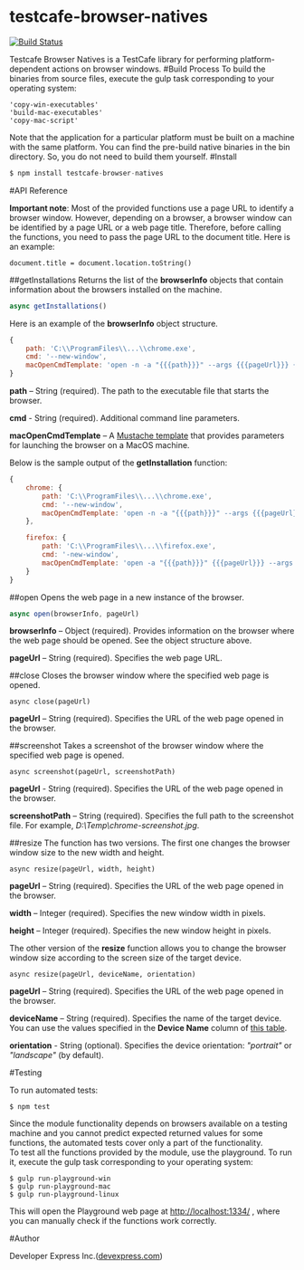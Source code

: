 # testcafe-browser-natives

[![Build Status](https://travis-ci.org/superroma/testcafe-browser-natives.svg)](https://travis-ci.org/superroma/testcafe-browser-natives)

Testcafe Browser Natives is a TestCafe library for performing platform-dependent actions on browser windows.
#Build Process
To build the binaries from source files, execute the gulp task corresponding to your operating system:
```
'copy-win-executables'
'build-mac-executables'
'copy-mac-script'
```
Note that the application for a particular platform must be built on a machine with the same platform.
You can find the pre-build native binaries in the bin directory. So, you do not need to build them yourself.
#Install

```js
$ npm install testcafe-browser-natives
```
#API Reference

**Important note**: Most of the provided functions use a page URL to identify a browser window. However, depending on a browser, a browser window can be identified by a page URL or a web page title. Therefore, before calling the functions, you need to pass the page URL to the document title. Here is an example:
```
document.title = document.location.toString()
```

##getInstallations
Returns the list of the **browserInfo** objects that contain information about the browsers installed on the machine.
```js
async getInstallations()
```

Here is an example of the **browserInfo** object structure.
```js
{
    path: 'C:\\ProgramFiles\\...\\chrome.exe', 
    cmd: '--new-window', 
    macOpenCmdTemplate: 'open -n -a "{{{path}}}" --args {{{pageUrl}}} {{{cmd}}}' 
}
```

**path** – String (required). The path to the executable file that starts the browser.

**cmd** -  String (required). Additional command line parameters.

**macOpenCmdTemplate** – A [Mustache template](https://github.com/janl/mustache.js#templates) that provides parameters for launching the browser on a MacOS machine.

Below is the sample output of the **getInstallation** function:
```js
{
    chrome: {
        path: 'C:\\ProgramFiles\\...\\chrome.exe', 
        cmd: '--new-window', 
        macOpenCmdTemplate: 'open -n -a "{{{path}}}" --args {{{pageUrl}}} {{{cmd}}}' 
    },

    firefox: {
        path: 'C:\\ProgramFiles\\...\\firefox.exe',  
        cmd: '-new-window', 
        macOpenCmdTemplate: 'open -a "{{{path}}}" {{{pageUrl}}} --args {{{cmd}}}'
    }
}
```

##open
Opens the web page in a new instance of the browser.
```js
async open(browserInfo, pageUrl)
```
**browserInfo** – Object (required). Provides information on the browser where the web page should be opened. See the object structure above.

**pageUrl** – String (required). Specifies the web page URL.

##close
Closes the browser window where the specified web page is opened.
```
async close(pageUrl) 
```
**pageUrl** – String (required). Specifies the URL of the web page opened in the browser.


##screenshot
Takes a screenshot of the browser window where the specified web page is opened.
```
async screenshot(pageUrl, screenshotPath) 
```
**pageUrl** -  String (required). Specifies the URL of the web page opened in the browser.

**screenshotPath** – String (required). Specifies the full path to the screenshot file. For example, *D:\Temp\chrome-screenshot.jpg*.


##resize
The function has two versions. The first one changes the browser window size to the new width and height.
```
async resize(pageUrl, width, height) 
```
**pageUrl** – String (required). Specifies the URL of the web page opened in the browser.

**width** – Integer (required). Specifies the new window width in pixels.

**height** – Integer (required). Specifies the new window height in pixels.


The other version of the **resize** function allows you to change the browser window size according to the screen size of the target device.
```
async resize(pageUrl, deviceName, orientation) 
```
**pageUrl** – String (required). Specifies the URL of the web page opened in the browser.

**deviceName**  – String (required). Specifies the name of the target device. You can use the values specified in the **Device Name** column of [this table](http://viewportsizes.com/).

**orientation** - String (optional). Specifies the device orientation: *"portrait"* or *"landscape"* (by default).

#Testing

To run automated tests:
```
$ npm test
```
Since the module functionality depends on browsers available on a testing machine and you cannot predict expected returned values for some functions, the automated tests cover only a part of the functionality.  
To test all the functions provided by the module, use the playground. To run it, execute the gulp task corresponding to your operating system:
```
$ gulp run-playground-win 
$ gulp run-playground-mac
$ gulp run-playground-linux
```
This will open the Playground web page at [http://localhost:1334/](http://localhost:1334/) , where you can manually check if the functions work correctly.

#Author

Developer Express Inc.([devexpress.com](devexpress.com))
